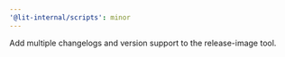 ```yaml
---
'@lit-internal/scripts': minor
---
```


Add multiple changelogs and version support to the release-image tool.

